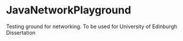 # JavaNetworkPlayground
Testing ground for networking. To be used for University of Edinburgh Dissertation
